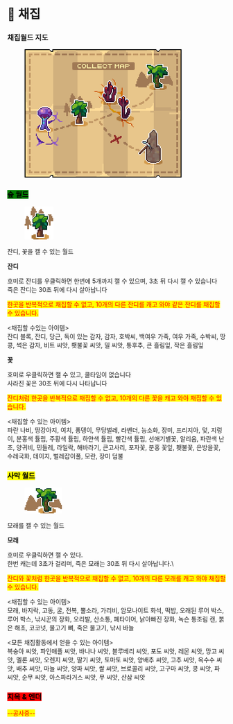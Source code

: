 # 🌿 채집

### **채집월드 지도**

<div align="left"><figure><img src="../../.gitbook/assets/collect_map (1).png" alt=""><figcaption></figcaption></figure></div>

### <mark style="background-color:green;">**숲 월드**</mark>

<div align="left"><figure><img src="../../.gitbook/assets/xx.png" alt=""><figcaption></figcaption></figure></div>

잔디, 꽃을 캘 수 있는 월드

**잔디**

호미로 잔디를 우클릭하면 한번에 5개까지 캘 수 있으며, 3초 뒤 다시 캘 수 있습니다\
죽은 잔디는 30초 뒤에 다시 살아납니다

<mark style="color:red;">한곳을 반복적으로 채집할 수 없고, 10개의 다른 잔디를 캐고 와야 같은 잔디를 채집할 수 있습니다.</mark>

<채집할 수있는 아이템>\
잔디 블록, 잔디, 당근, 독이 있는 감자, 감자, 호박씨, 백여우 가죽, 여우 가죽, 수박씨, 땅콩, 썩은 감자, 비트 씨앗, 횃불꽃 씨앗, 밀 씨앗, 통후추, 큰 흘림잎, 작은 흘림잎



**꽃**

호미로 우클릭하면 캘 수 있고, 쿨타임이 없습니다\
사라진 꽃은 30초 뒤에 다시 나타납니다

<mark style="color:red;">잔디처럼 한곳을 반복적으로 채집할 수 없고, 10개의 다른 꽃을 캐고 와야 채집할 수 있습니다.</mark>

<채집할 수 있는 아이템>\
파란 나비, 땅강아지, 여치, 풍뎅이, 무당벌레, 라벤더, 능소화, 장미, 프리지아, 덫, 지렁이, 분홍색 튤립, 주황색 튤립, 하얀색 튤립, 빨간색 튤립, 선애기별꽃, 알리움, 파란색 난초, 양귀비, 민들레, 라일락, 해바라기, 큰고사리, 포자꽃, 분홍 꽃잎, 횃불꽃, 은방을꽃, 수레국화, 데이지, 벌레잡이풀, 모란, 장미 덤불



### <mark style="background-color:yellow;">**사막 월드**</mark>

<div align="left"><figure><img src="../../.gitbook/assets/xxxx.png" alt=""><figcaption></figcaption></figure></div>

모래를 캘 수 있는 월드

**모래**

호미로 우클릭하면 캘 수 있다.\
한번 캐는데 3초가 걸리며, 죽은 모래는 30초 뒤 다시 살아납니다.\


<mark style="color:red;">잔디와 꽃처럼 한곳을 반복적으로 채집할 수 없고, 10개의 다른 모래를 캐고 와야 채집할 수 있습니다.</mark>

<채집할 수 있는 아이템>\
모래, 바지락, 고동, 굴, 전복, 뿔소라, 가리비, 암모나이트 화석, 떡밥, 오래된 루어 박스, 루어 박스, 낚시꾼의 장화, 오리발, 산소통, 폐타이어, 낡아빠진 장화, 녹슨 통조림 캔, 붉은 해초, 코코넛, 물고기 뼈, 죽은 물고기, 낚시 바늘



<모든 채집활동에서 얻을 수 있는 아이템>\
복숭아 씨앗, 파인애플 씨앗, 바나나 씨앗, 블루베리 씨앗, 포도 씨앗, 레몬 씨앗, 망고 씨앗, 멜론 씨앗, 오렌지 씨앗, 딸기 씨앗, 토마토 씨앗, 양배추 씨앗, 고추 씨앗, 옥수수 씨앗, 배추 씨앗, 마늘 씨앗, 양파 씨앗, 쌀 씨앗, 브로콜리 씨앗, 고구마 씨앗, 콩 씨앗, 파 씨앗, 순무 씨앗, 아스파라거스 씨앗, 무 씨앗, 산삼 씨앗



### <mark style="background-color:red;">**지옥 & 엔더**</mark>

<mark style="color:red;">--공사중--</mark>
